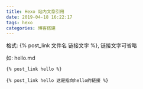```yaml
---
title: Hexo 站内文章引用
date: 2019-04-18 16:22:17
tags: hexo
categories: 博客搭建
---
```

格式: {% post_link 文件名 链接文字 %}, 链接文字可省略

如: hello.md
```
{% post_link hello %}
```
```
{% post_link hello 这是指向hello的链接 %}
```
